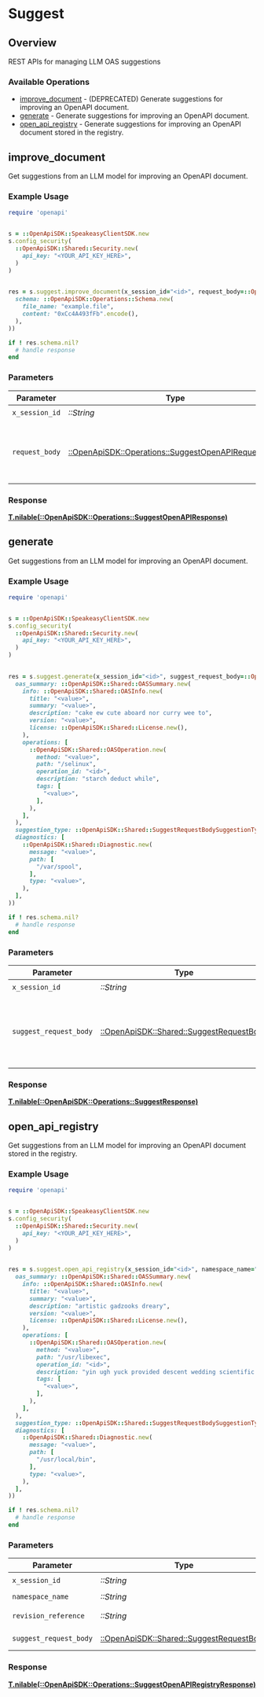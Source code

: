 # Suggest

## Overview

REST APIs for managing LLM OAS suggestions

### Available Operations

* [improve_document](#improve_document) - (DEPRECATED) Generate suggestions for improving an OpenAPI document.
* [generate](#generate) - Generate suggestions for improving an OpenAPI document.
* [open_api_registry](#open_api_registry) - Generate suggestions for improving an OpenAPI document stored in the registry.

## improve_document

Get suggestions from an LLM model for improving an OpenAPI document.

### Example Usage

```ruby
require 'openapi'


s = ::OpenApiSDK::SpeakeasyClientSDK.new
s.config_security(
  ::OpenApiSDK::Shared::Security.new(
    api_key: "<YOUR_API_KEY_HERE>",
  )
)

    
res = s.suggest.improve_document(x_session_id="<id>", request_body=::OpenApiSDK::Operations::SuggestOpenAPIRequestBody.new(
  schema: ::OpenApiSDK::Operations::Schema.new(
    file_name: "example.file",
    content: "0xCc4A493fFb".encode(),
  ),
))

if ! res.schema.nil?
  # handle response
end

```

### Parameters

| Parameter                                                                                                   | Type                                                                                                        | Required                                                                                                    | Description                                                                                                 |
| ----------------------------------------------------------------------------------------------------------- | ----------------------------------------------------------------------------------------------------------- | ----------------------------------------------------------------------------------------------------------- | ----------------------------------------------------------------------------------------------------------- |
| `x_session_id`                                                                                              | *::String*                                                                                                  | :heavy_check_mark:                                                                                          | N/A                                                                                                         |
| `request_body`                                                                                              | [::OpenApiSDK::Operations::SuggestOpenAPIRequestBody](../../models/operations/suggestopenapirequestbody.md) | :heavy_check_mark:                                                                                          | The schema file to upload provided as a multipart/form-data file segment.                                   |

### Response

**[T.nilable(::OpenApiSDK::Operations::SuggestOpenAPIResponse)](../../models/operations/suggestopenapiresponse.md)**



## generate

Get suggestions from an LLM model for improving an OpenAPI document.

### Example Usage

```ruby
require 'openapi'


s = ::OpenApiSDK::SpeakeasyClientSDK.new
s.config_security(
  ::OpenApiSDK::Shared::Security.new(
    api_key: "<YOUR_API_KEY_HERE>",
  )
)

    
res = s.suggest.generate(x_session_id="<id>", suggest_request_body=::OpenApiSDK::Shared::SuggestRequestBody.new(
  oas_summary: ::OpenApiSDK::Shared::OASSummary.new(
    info: ::OpenApiSDK::Shared::OASInfo.new(
      title: "<value>",
      summary: "<value>",
      description: "cake ew cute aboard nor curry wee to",
      version: "<value>",
      license: ::OpenApiSDK::Shared::License.new(),
    ),
    operations: [
      ::OpenApiSDK::Shared::OASOperation.new(
        method: "<value>",
        path: "/selinux",
        operation_id: "<id>",
        description: "starch deduct while",
        tags: [
          "<value>",
        ],
      ),
    ],
  ),
  suggestion_type: ::OpenApiSDK::Shared::SuggestRequestBodySuggestionType::METHOD_NAMES,
  diagnostics: [
    ::OpenApiSDK::Shared::Diagnostic.new(
      message: "<value>",
      path: [
        "/var/spool",
      ],
      type: "<value>",
    ),
  ],
))

if ! res.schema.nil?
  # handle response
end

```

### Parameters

| Parameter                                                                             | Type                                                                                  | Required                                                                              | Description                                                                           |
| ------------------------------------------------------------------------------------- | ------------------------------------------------------------------------------------- | ------------------------------------------------------------------------------------- | ------------------------------------------------------------------------------------- |
| `x_session_id`                                                                        | *::String*                                                                            | :heavy_check_mark:                                                                    | N/A                                                                                   |
| `suggest_request_body`                                                                | [::OpenApiSDK::Shared::SuggestRequestBody](../../models/shared/suggestrequestbody.md) | :heavy_check_mark:                                                                    | The OAS summary and diagnostics to use for the suggestion.                            |

### Response

**[T.nilable(::OpenApiSDK::Operations::SuggestResponse)](../../models/operations/suggestresponse.md)**



## open_api_registry

Get suggestions from an LLM model for improving an OpenAPI document stored in the registry.

### Example Usage

```ruby
require 'openapi'


s = ::OpenApiSDK::SpeakeasyClientSDK.new
s.config_security(
  ::OpenApiSDK::Shared::Security.new(
    api_key: "<YOUR_API_KEY_HERE>",
  )
)

    
res = s.suggest.open_api_registry(x_session_id="<id>", namespace_name="<value>", revision_reference="<value>", suggest_request_body=::OpenApiSDK::Shared::SuggestRequestBody.new(
  oas_summary: ::OpenApiSDK::Shared::OASSummary.new(
    info: ::OpenApiSDK::Shared::OASInfo.new(
      title: "<value>",
      summary: "<value>",
      description: "artistic gadzooks dreary",
      version: "<value>",
      license: ::OpenApiSDK::Shared::License.new(),
    ),
    operations: [
      ::OpenApiSDK::Shared::OASOperation.new(
        method: "<value>",
        path: "/usr/libexec",
        operation_id: "<id>",
        description: "yin ugh yuck provided descent wedding scientific last",
        tags: [
          "<value>",
        ],
      ),
    ],
  ),
  suggestion_type: ::OpenApiSDK::Shared::SuggestRequestBodySuggestionType::DIAGNOSTICS_ONLY,
  diagnostics: [
    ::OpenApiSDK::Shared::Diagnostic.new(
      message: "<value>",
      path: [
        "/usr/local/bin",
      ],
      type: "<value>",
    ),
  ],
))

if ! res.schema.nil?
  # handle response
end

```

### Parameters

| Parameter                                                                             | Type                                                                                  | Required                                                                              | Description                                                                           |
| ------------------------------------------------------------------------------------- | ------------------------------------------------------------------------------------- | ------------------------------------------------------------------------------------- | ------------------------------------------------------------------------------------- |
| `x_session_id`                                                                        | *::String*                                                                            | :heavy_check_mark:                                                                    | N/A                                                                                   |
| `namespace_name`                                                                      | *::String*                                                                            | :heavy_check_mark:                                                                    | N/A                                                                                   |
| `revision_reference`                                                                  | *::String*                                                                            | :heavy_check_mark:                                                                    | Tag or digest                                                                         |
| `suggest_request_body`                                                                | [::OpenApiSDK::Shared::SuggestRequestBody](../../models/shared/suggestrequestbody.md) | :heavy_minus_sign:                                                                    | Suggest options                                                                       |

### Response

**[T.nilable(::OpenApiSDK::Operations::SuggestOpenAPIRegistryResponse)](../../models/operations/suggestopenapiregistryresponse.md)**

